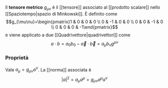 Il **tensore metrico** $g_{\mu\nu}$ è il [[tensore]] associato al [[prodotto scalare]] nello [[Spaziotempo|spazio di Minkowski]]. È definito come
$$g_{\mu\nu}=\begin{pmatrix}1 & 0 & 0 & 0 \\ 0 & -1 & 0 & 0 \\ 0 & 0 & -1 & 0 \\ 0 & 0 & 0 & -1\end{pmatrix}$$
e viene applicato a due [[Quadrivettore|quadrivettori]] come
$$a\cdot b=a_{0}b_{0}-\vec{a}\cdot\vec{b}=a_{\mu}b_{\nu}g^{\mu\nu}$$
### Proprietà
Vale $a_{\mu}=g_{\mu\nu}a^{\nu}$. La [[norma]] associata è $$|a|^{2}=a_{\mu}a^{\mu}=g_{\mu\nu} a^{\mu}a^{\nu}$$
